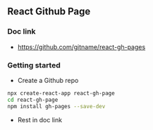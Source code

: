 ## React Github Page

### Doc link
* https://github.com/gitname/react-gh-pages

### Getting started
* Create a Github repo
```sh
npx create-react-app react-gh-page
cd react-gh-page
npm install gh-pages --save-dev
```
* Rest in doc link